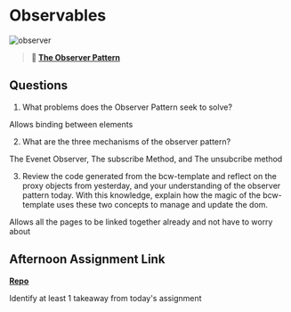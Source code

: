 # Observables

![observer](https://bcw.blob.core.windows.net/public/img/journals/8014045611652045)

> **📖 [The Observer Pattern](https://codeworksacademy.com/fs-student-guide/resources/wk3/04-Observer-Pattern)**

## Questions

1. What problems does the Observer Pattern seek to solve?

Allows binding between elements

2. What are the three mechanisms of the observer pattern?

The Evenet Observer, The subscribe Method, and The unsubcribe method

3. Review the code generated from the bcw-template and reflect on the proxy objects from yesterday, and your understanding of the observer pattern today. With this knowledge, explain how the magic of the bcw-template uses these two concepts to manage and update the dom.

Allows all the pages to be linked together already and not have to worry about


## Afternoon Assignment Link

**[Repo](https://github.com/zaneljensen/<ASSIGNMENT_REPO>)**

Identify at least 1 takeaway from today's assignment
